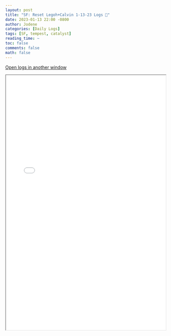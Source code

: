 ```yaml
---
layout: post
title: "SF: Reset Legoh+Calvin 1-13-23 Logs 📜"
date: 2023-01-13 22:00 -0800
author: Jodene
categories: [Daily Logs]
tags: [SF, tempest, catalyst]
reading_time: ~
toc: false
comments: false
math: false
---
```


<a href="/assets/logs/2023/January/daily/1-13-23-SF/index.html#20230113-WvW-Log-Review" target="_blank">Open logs in another window</a>

<iframe src="/assets/logs/2023/January/daily/1-13-23-SF/index.html#20230113-WvW-Log-Review" width="100%" height="800" style="display:block; margin: 0 auto;"> </iframe>

